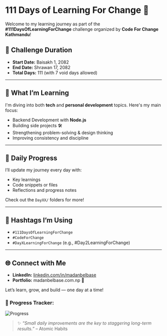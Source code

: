 # 111 Days of Learning For Change 🚀

Welcome to my learning journey as part of the **#111DaysOfLearningForChange** challenge organized by **Code For Change Kathmandu**!

## 📅 Challenge Duration
- **Start Date:** Baisakh 1, 2082
- **End Date:** Shrawan 17, 2082
- **Total Days:** 111 (with 7 void days allowed)

---

## 🧠 What I’m Learning
I'm diving into both **tech** and **personal development** topics. Here's my main focus:
- Backend Development with **Node.js**
- Building side projects 🛠️
- Strengthening problem-solving & design thinking
- Improving consistency and discipline

---

## 📌 Daily Progress
I’ll update my journey every day with:
- Key learnings
- Code snippets or files
- Reflections and progress notes

Check out the `DayXX/` folders for more!

---

## 🔖 Hashtags I’m Using
- `#111DaysOfLearningForChange`
- `#CodeForChange`
- `#DayXLearningForChange` (e.g., #Day2LearningForChange)

---

## 🌐 Connect with Me
- **LinkedIn:** [linkedin.com/in/madanbelbase](https://linkedin.com/in/madanbelbase)
- **Portfolio:** madanbelbase.com.np 👀

Let’s learn, grow, and build — one day at a time!

### 🔄 Progress Tracker:
![Progress](https://progress-bar.dev/2/?scale=111&title=Completed&width=300)


> ✨ _“Small daily improvements are the key to staggering long-term results.”_ – Atomic Habits
